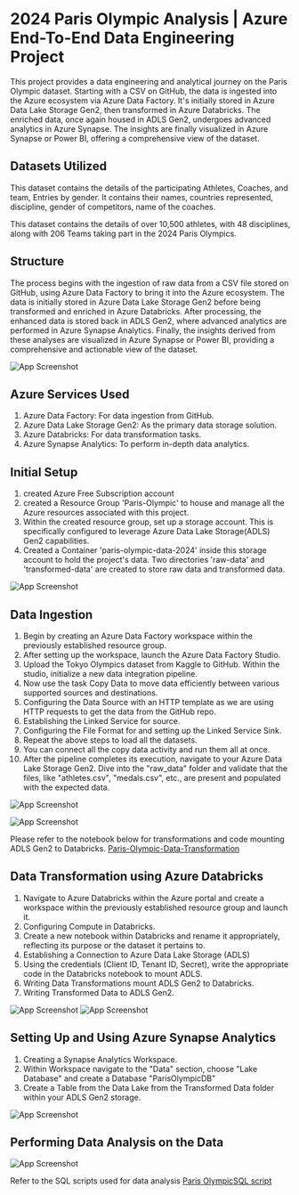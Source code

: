 
# 2024 Paris Olympic Analysis | Azure End-To-End Data Engineering Project

This project provides a data engineering and analytical journey on the Paris Olympic dataset. Starting with a CSV on GitHub, the data is ingested into the Azure ecosystem via Azure Data Factory. It's initially stored in Azure Data Lake Storage Gen2, then transformed in Azure Databricks. The enriched data, once again housed in ADLS Gen2, undergoes advanced analytics in Azure Synapse. The insights are finally visualized in Azure Synapse or Power BI, offering a comprehensive view of the dataset.


## Datasets Utilized

This dataset contains the details of the participating Athletes, Coaches, and team, Entries by gender. It contains their names, countries represented, discipline, gender of competitors, name of the coaches.

This dataset contains the details of over 10,500 athletes, with 48 disciplines, along with 206 Teams taking part in the 2024 Paris Olympics. 
## Structure
The process begins with the ingestion of raw data from a CSV file stored on GitHub, using Azure Data Factory to bring it into the Azure ecosystem. The data is initially stored in Azure Data Lake Storage Gen2 before being transformed and enriched in Azure Databricks. After processing, the enhanced data is stored back in ADLS Gen2, where advanced analytics are performed in Azure Synapse Analytics. Finally, the insights derived from these analyses are visualized in Azure Synapse or Power BI, providing a comprehensive and actionable view of the dataset.



![App Screenshot](https://github.com/SonuRepo/paris_olympic_azure_project/blob/main/Images/Structure.png)


## Azure Services Used

1. Azure Data Factory: For data ingestion from GitHub.
2. Azure Data Lake Storage Gen2: As the primary data storage     solution.
3. Azure Databricks: For data transformation tasks.
4. Azure Synapse Analytics: To perform in-depth data analytics.
## Initial Setup
1. created Azure Free Subscription account
2. created a Resource Group 'Paris-Olympic' to house and manage all the Azure resources associated with this project.
3. Within the created resource group, set up a storage account. This is specifically configured to leverage Azure Data Lake Storage(ADLS) Gen2 capabilities.
4. Created a Container 'paris-olympic-data-2024' inside this storage account to hold the project's data. Two directories 'raw-data' and 'transformed-data' are created to store raw data and transformed data.

![App Screenshot](https://github.com/SonuRepo/paris_olympic_azure_project/blob/main/Images/azure_storage_account.png)
## Data Ingestion

1. Begin by creating an Azure Data Factory workspace within the previously established resource group.
2. After setting up the workspace, launch the Azure Data Factory Studio.
3. Upload the Tokyo Olympics dataset from Kaggle to GitHub.
Within the studio, initialize a new data integration pipeline.
4. Now use the task Copy Data to move data efficiently between various supported sources and destinations.
5. Configuring the Data Source with an HTTP template as we are using HTTP requests to get the data from the GitHub repo.
6. Establishing the Linked Service for source.
7. Configuring the File Format for and setting up the Linked Service Sink.
8. Repeat the above steps to load all the datasets.
9. You can connect all the copy data activity and run them all at once.
10. After the pipeline completes its execution, navigate to your Azure Data Lake Storage Gen2. Dive into the "raw_data" folder and validate that the files, like "athletes.csv", "medals.csv", etc., are present and populated with the expected data.

![App Screenshot](https://github.com/SonuRepo/paris_olympic_azure_project/blob/main/Images/Pipeline.png)

![App Screenshot](https://github.com/SonuRepo/paris_olympic_azure_project/blob/main/Images/ADLS_raw_data.png)

Please refer to the notebook below for transformations and code mounting ADLS Gen2 to Databricks. 
[Paris-Olympic-Data-Transformation](https://github.com/SonuRepo/paris_olympic_azure_project/blob/main/Paris-Olympic-Data-Transformation.ipynb)
## Data Transformation using Azure Databricks

1. Navigate to Azure Databricks within the Azure portal and create a workspace within the previously established resource group and launch it.
2. Configuring Compute in Databricks.
3. Create a new notebook within Databricks and rename it appropriately, reflecting its purpose or the dataset it pertains to.
4. Establishing a Connection to Azure Data Lake Storage (ADLS)
5. Using the credentials (Client ID, Tenant ID, Secret), write the appropriate code in the Databricks notebook to mount ADLS.
6. Writing Data Transformations mount ADLS Gen2 to Databricks.
7. Writing Transformed Data to ADLS Gen2.

![App Screenshot](https://github.com/SonuRepo/paris_olympic_azure_project/blob/main/Images/storage_transformed_data.png)
![App Screenshot](https://github.com/SonuRepo/paris_olympic_azure_project/blob/main/Images/transformed_data_content.png)


## Setting Up and Using Azure Synapse Analytics

1. Creating a Synapse Analytics Workspace.
2. Within Workspace navigate to the "Data" section, choose "Lake Database" and create a Database "ParisOlympicDB"
3. Create a Table from the Data Lake from the Transformed Data folder within your ADLS Gen2 storage.

![App Screenshot](https://github.com/SonuRepo/paris_olympic_azure_project/blob/main/Images/Synapse_database.png)
## Performing Data Analysis on the Data

![App Screenshot](https://github.com/SonuRepo/paris_olympic_azure_project/blob/main/Images/Synapse_reports.png)

Refer to the SQL scripts used for data analysis [Paris OlympicSQL script](https://github.com/SonuRepo/paris_olympic_azure_project/blob/main/Paris%20OlympicSQL%20script.sql)
